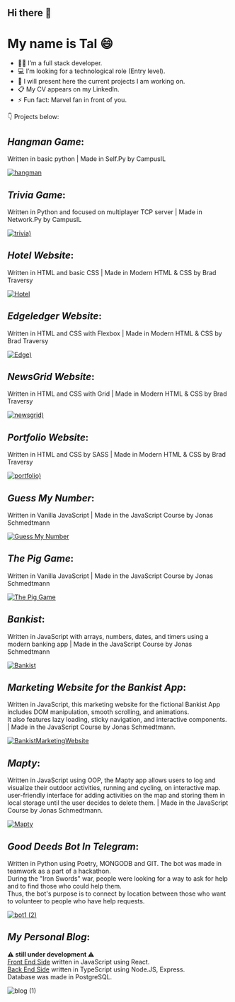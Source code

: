 ## Hi there 👋

# My name is Tal 😄

- 👩‍🎓 I’m a full stack developer.
- 💻 I’m looking for a technological role (Entry level).
- 🎨 I will present here the current projects I am working on.
- 📋 My CV appears on my LinkedIn. 
- ⚡ Fun fact: Marvel fan in front of you.

:point_down: Projects below: 
 
## *Hangman Game*:
Written in basic python | Made in Self.Py by CampusIL

[![hangman](https://user-images.githubusercontent.com/118768187/203155270-59788ce2-7604-485f-baa2-104b76f60b2c.png)](https://github.com/tal-mat/Hangman-Game)

## *Trivia Game*:
Written in Python and focused on multiplayer TCP server | Made in Network.Py by CampusIL

[![trivia)](https://github-production-user-asset-6210df.s3.amazonaws.com/118768187/252157111-a8960c81-35da-4b5e-97a7-caa2ded17e80.png)](https://github.com/tal-mat/trivia)

## *Hotel Website*:
Written in HTML and basic CSS | Made in Modern HTML & CSS by Brad Traversy

[![Hotel](https://user-images.githubusercontent.com/118768187/211149709-6a0b5853-9774-4779-b51d-8b105422ed61.png)](https://github.com/tal-mat/hotel_website)

## *Edgeledger Website*:
Written in HTML and CSS with Flexbox | Made in Modern HTML & CSS by Brad Traversy

[![Edge)](https://user-images.githubusercontent.com/118768187/212735860-f81f6716-7ec8-4965-b37a-387766fc3f30.png)](https://github.com/tal-mat/edgeledger_website)

## *NewsGrid Website*:
Written in HTML and CSS with Grid | Made in Modern HTML & CSS by Brad Traversy

[![newsgrid)](https://user-images.githubusercontent.com/118768187/225910198-0cd2ff8c-9470-4961-97ba-fced797c0ac3.png)](https://github.com/tal-mat/newsgrid)

## *Portfolio Website*:
Written in HTML and CSS by SASS | Made in Modern HTML & CSS by Brad Traversy

[![portfolio)](https://user-images.githubusercontent.com/118768187/230383296-bfb2a3cd-528d-4381-8915-c61b4dc08c3c.png)](https://github.com/tal-mat/portfolio_website)

## *Guess My Number*:
Written in Vanilla JavaScript | Made in the JavaScript Course by Jonas Schmedtmann

[![Guess My Number](https://github.com/tal-mat/tal-mat/assets/118768187/5f9bba87-04df-4053-8898-28a93d15339c)](https://github.com/tal-mat/GuessMyNumber)

## *The Pig Game*:
Written in Vanilla JavaScript | Made in the JavaScript Course by Jonas Schmedtmann

[![The Pig Game](https://github.com/tal-mat/tal-mat/assets/118768187/360b6095-e690-473d-8fb3-a235e81f6d6f)](https://github.com/tal-mat/PigGame)

## *Bankist*:
Written in JavaScript with arrays, numbers, dates, and timers using a modern banking app | Made in the JavaScript Course by Jonas Schmedtmann<br>

[![Bankist](https://github.com/user-attachments/assets/ef661f7f-1f25-4fac-a8a4-350ebf30928f)](https://github.com/tal-mat/Bankist)

## *Marketing Website for the Bankist App*:
Written in JavaScript, this marketing website for the fictional Bankist App includes DOM manipulation, smooth scrolling, and animations.
<br>It also features lazy loading, sticky navigation, and interactive components. | Made in the JavaScript Course by Jonas Schmedtmann.

[![BankistMarketingWebsite](https://github.com/user-attachments/assets/1f1e5167-e3f2-4bd1-a1a0-8f6477aada9c)](https://github.com/tal-mat/MarketingWebsiteForBankistApp)

## *Mapty*:

Written in JavaScript using OOP, the Mapty app allows users to log and visualize their outdoor activities, running and cycling, on interactive map. 
<br>user-friendly interface for adding activities on the map and storing them in local storage until the user decides to delete them. | Made in the JavaScript Course by Jonas Schmedtmann.

[![Mapty](https://github.com/user-attachments/assets/23cf3561-93fb-47fb-8da3-0ea7c4f404e8)](https://github.com/tal-mat/Mapty)

## *Good Deeds Bot In Telegram*:
Written in Python using Poetry, MONGODB and GIT. The bot was made in teamwork as a part of a hackathon.
<br>During the "Iron Swords" war, people were looking for a way to ask for help and to find those who could help them. 
<br>Thus, the bot's purpose is to connect by location between those who want to volunteer to people who have help requests.

[![bot1 (2)](https://github.com/tal-mat/tal-mat/assets/118768187/9fff300c-e761-49eb-aa93-9b479256efeb)](https://github.com/grurniClasses/telegram-bot-hackathon-good-deeds/tree/main)

## *My Personal Blog*:  
**⚠️ still under development ⚠️**
<br>[Front End Side](https://github.com/tal-mat/BlogFrontEnd) written in JavaScript using React.
<br>[Back End Side](https://github.com/tal-mat/BlogBackEnd) written in TypeScript using Node.JS, Express.
<br>Database was made in PostgreSQL. 

![blog (1)](https://github.com/tal-mat/tal-mat/assets/118768187/2f324d09-5d24-490f-a4c5-33fef912baaa)






